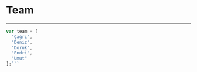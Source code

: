 # Team
-------------------------

```javascript
var team = [
  "Çağrı",
  "Deniz",
  "Doruk",
  "Endri",
  "Umut"
];```



